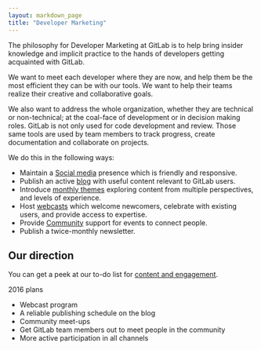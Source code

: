 ```yaml
---
layout: markdown_page
title: "Developer Marketing"
---
```


The philosophy for Developer Marketing at GitLab is to help bring insider knowledge and implicit practice to the hands of developers getting acquainted with GitLab. 

We want to meet each developer where they are now, and help them be the most efficient they can be with our tools. We want to help their teams realize their creative and collaborative goals. 

We also want to address the whole organization, whether they are technical or non-technical; at the coal-face of development or in decision making roles. GitLab is not only used for code development and review. Those same tools are used by team members to track progress, create documentation and collaborate on projects. 

We do this in the following ways:

- Maintain a [Social media](/handbook/marketing/developer-marketing/social-media/) presence which is friendly and responsive.
- Publish an active [blog](/handbook/marketing/developer-marketing/blog/) with useful content relevant to GitLab users.
- Introduce [monthly themes](/handbook/marketing/developer-marketing/monthly/) exploring content from multiple perspectives, and levels of experience.
- Host [webcasts](/handbook/marketing/developer-marketing/webcasts/) which welcome newcomers, celebrate with existing users, and provide access to expertise. 
- Provide [Community](/handbook/marketing/developer-marketing/community/) support for events to connect people. 
- Publish a twice-monthly newsletter.


## Our direction

You can get a peek at our to-do list for [content and engagement](content/).

2016 plans

- Webcast program
- A reliable publishing schedule on the blog
- Community meet-ups
- Get GitLab team members out to meet people in the community
- More active participation in all channels


